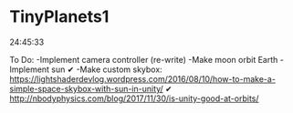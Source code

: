 # TinyPlanets1

24:45:33

To Do:
-Implement camera controller (re-write)
-Make moon orbit Earth
-Implement sun ✔
-Make custom skybox: https://lightshaderdevlog.wordpress.com/2016/08/10/how-to-make-a-simple-space-skybox-with-sun-in-unity/ ✔
http://nbodyphysics.com/blog/2017/11/30/is-unity-good-at-orbits/
